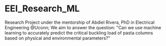# EEI_Research_ML
Research Project under the mentorship of Abdiel Rivera, PhD in Electrical Engineering @Uconn; We aim to answer the question: "Can we use machine learning to accurately predict the critical buckling load of pasta columns based on physical and environmental parameters?"
